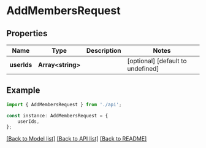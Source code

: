 # AddMembersRequest


## Properties

Name | Type | Description | Notes
------------ | ------------- | ------------- | -------------
**userIds** | **Array&lt;string&gt;** |  | [optional] [default to undefined]

## Example

```typescript
import { AddMembersRequest } from './api';

const instance: AddMembersRequest = {
    userIds,
};
```

[[Back to Model list]](../README.md#documentation-for-models) [[Back to API list]](../README.md#documentation-for-api-endpoints) [[Back to README]](../README.md)
